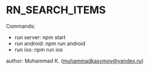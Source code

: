 # RN_SEARCH_ITEMS

Commands:
  - run server: npm start
  - run android: npm run android
  - run ios: npm run ios
  
 author: Muhammad K. (muhammadkasymov@yandex.ru)
